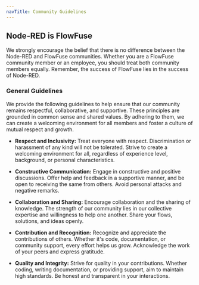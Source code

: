 ```yaml
---
navTitle: Community Guidelines
---
```


## Node-RED is FlowFuse

We strongly encourage the belief that there is no difference between the Node-RED and FlowFuse communities. Whether you are a FlowFuse community member or an employee, you should treat both community members equally. Remember, the success of FlowFuse lies in the success of Node-RED.

### General Guidelines

We provide the following guidelines to help ensure that our community remains respectful, collaborative, and supportive. These principles are grounded in common sense and shared values. By adhering to them, we can create a welcoming environment for all members and foster a culture of mutual respect and growth.

- **Respect and Inclusivity:** Treat everyone with respect. Discrimination or harassment of any kind will not be tolerated. Strive to create a welcoming environment for all, regardless of experience level, background, or personal characteristics.

- **Constructive Communication:** Engage in constructive and positive discussions. Offer help and feedback in a supportive manner, and be open to receiving the same from others. Avoid personal attacks and negative remarks.

- **Collaboration and Sharing:** Encourage collaboration and the sharing of knowledge. The strength of our community lies in our collective expertise and willingness to help one another. Share your flows, solutions, and ideas openly.

- **Contribution and Recognition:** Recognize and appreciate the contributions of others. Whether it's code, documentation, or community support, every effort helps us grow. Acknowledge the work of your peers and express gratitude.

- **Quality and Integrity:** Strive for quality in your contributions. Whether coding, writing documentation, or providing support, aim to maintain high standards. Be honest and transparent in your interactions.

